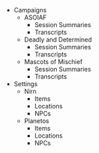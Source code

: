 - Campaigns
  - ASOIAF
    - Session Summaries
    - Transcripts
  - Deadly and Determined
    - Session Summaries
    - Transcripts
  - Mascots of Mischief
    - Session Summaries
    - Transcripts
- Settings
  - Nirn
    - Items
    - Locations
    - NPCs
  - Planetos
    - Items
    - Locations
    - NPCs